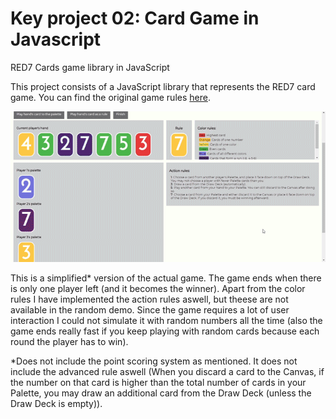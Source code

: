 # Key project 02: Card Game in Javascript

RED7 Cards game library in JavaScript

This project consists of a JavaScript library that represents the RED7 card game. You can find the original game rules <a href="https://github.com/martadell/RED7_js/blob/master/doc/Red7Rules.pdf">here</a>.

![screenshot](https://github.com/martadell/RED7_js/blob/master/doc/demo.gif)

This is a simplified\* version of the actual game. The game ends when there is only one player left (and it becomes the winner). Apart from the color rules I have implemented the action rules aswell, but theese are not available in the random demo. Since the game requires a lot of user interaction I could not simulate it with random numbers all the time (also the game ends really fast if you keep playing with random cards because each round the player has to win).

\*Does not include the point scoring system as mentioned. It does not include the advanced rule aswell (When you discard a card to the Canvas, if the number on that card is higher than the total number of cards in your Palette, you may draw an additional card from the Draw Deck (unless the Draw Deck is empty)).
